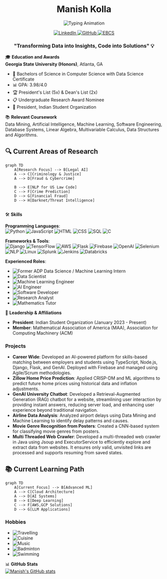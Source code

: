 <div align="center">

  # Manish Kolla

![Typing Animation](https://readme-typing-svg.demolab.com?font=Fira+Code&weight=600&size=28&duration=4000&pause=1000&color=6AD3F7&center=true&vCenter=true&width=550&lines=AI+%26+ML+Engineer;Gen+AI+Engineer;Deep+Learning;Data+Scientist;Software+Developer;Research+Analyst;Data+Engineer)



<a href="https://www.linkedin.com/in/manishkolla/" target="_blank">
  <img src="https://img.shields.io/badge/-Manish%20Kolla-0077B5?style=flat&logo=linkedin&logoColor=white" alt="LinkedIn"/>
</a>

<a href="https://github.com/manishkolla" target="_blank">
  <img src="https://img.shields.io/badge/-GitHub-181717?style=flat&logo=github&logoColor=white" alt="GitHub"/>
</a>

<a href="https://ebcs.gsu.edu/profile/manish-kolla/" target="_blank">
  <img src="https://img.shields.io/badge/-EBCS-0a66c2?style=flat&logo=internet-explorer&logoColor=white" alt="EBCS"/>
</a>


### "Transforming Data into Insights, Code into Solutions" 💡
</div>


🎓 **Education and Awards**  
**Georgia State University (Honors)**, Atlanta, GA
- 🎯 Bachelors of Science in Computer Science with Data Science Certificate
- 📊 GPA: 3.98/4.0
- 🏆 President's List (5x) & Dean's List (2x)
- 📋 Undergraduate Research Award Nominee
- 👥 President, Indian Student Organization

📚 **Relevant Coursework**  
Data Mining, Artificial Intelligence, Machine Learning, Software Engineering, Database Systems, Linear Algebra, Multivariable Calculus, Data Structures and Algorithms.

## 🔍 Current Areas of Research
```mermaid  
graph TD  
    A[Research Focus] --> B[Legal AI]  
    A --> C[Criminology & Justice]  
    A --> D[Fraud & Cybercrime]  

    B --> E[NLP for US Law Code]  
    C --> F[Crime Prediction]   
    D --> G[Financial Fraud]  
    D --> H[Darknet/Threat Intelligence]   


```

🛠️ **Skills**  

**Programming Languages**:  
![Python](https://img.shields.io/badge/-Python-3776AB?style=flat&logo=python&logoColor=white)
![JavaScript](https://img.shields.io/badge/-JavaScript-F7DF1E?style=flat&logo=javascript&logoColor=black)
![HTML](https://img.shields.io/badge/-HTML5-E34F26?style=flat&logo=html5&logoColor=white)
![CSS](https://img.shields.io/badge/-CSS3-1572B6?style=flat&logo=css3&logoColor=white)
![SQL](https://img.shields.io/badge/-SQL-4479A1?style=flat&logo=postgresql&logoColor=white)
![C](https://img.shields.io/badge/-C-A8B9CC?style=flat&logo=c&logoColor=white)

**Frameworks & Tools**:  
![Django](https://img.shields.io/badge/-Django-092E20?style=flat&logo=django&logoColor=white)
![TensorFlow](https://img.shields.io/badge/-TensorFlow-FF6F00?style=flat&logo=tensorflow&logoColor=white)
![AWS](https://img.shields.io/badge/-AWS-232F3E?style=flat&logo=amazon-aws&logoColor=white)
![Flask](https://img.shields.io/badge/-Flask-000000?style=flat&logo=flask&logoColor=white)
![Firebase](https://img.shields.io/badge/-Firebase-FFCA28?style=flat&logo=firebase&logoColor=black)
![OpenAI](https://img.shields.io/badge/-OpenAI-412991?style=flat&logo=openai&logoColor=white)
![Selenium](https://img.shields.io/badge/-Selenium-43B02A?style=flat&logo=selenium&logoColor=white)
![NLP](https://img.shields.io/badge/-NLP-009688?style=flat)
![Linux](https://img.shields.io/badge/-Linux-FCC624?style=flat&logo=linux&logoColor=black)
![Splunk](https://img.shields.io/badge/-Splunk-000000?style=flat&logo=splunk&logoColor=white)
![Jenkins](https://img.shields.io/badge/-Jenkins-D24939?style=flat&logo=jenkins&logoColor=white)
![Databricks](https://img.shields.io/badge/-Databricks-FF3621?style=flat&logo=databricks&logoColor=white)

**Experienced Roles**:  
- ![Former ADP Data Science / Machine Learning Intern](https://img.shields.io/badge/-Former%20ADP%20Intern-FF5733?style=flat&logo=adp&logoColor=white)
- ![Data Scientist](https://img.shields.io/badge/-Data%20Scientist-5A4FCF?style=flat&logo=dataiku&logoColor=white)
- ![Machine Learning Engineer](https://img.shields.io/badge/-Machine%20Learning%20Engineer-0A66C2?style=flat&logo=azure-machine-learning&logoColor=white)
- ![AI Engineer](https://img.shields.io/badge/-AI%20Engineer-FF6F00?style=flat&logo=ai&logoColor=white)
- ![Software Developer](https://img.shields.io/badge/-Software%20Developer-007396?style=flat&logo=java&logoColor=white)
- ![Research Analyst](https://img.shields.io/badge/-Research%20Analyst-1E90FF?style=flat&logo=academia&logoColor=white)
- ![Mathematics Tutor](https://img.shields.io/badge/-Mathematics%20Tutor-FFD700?style=flat&logo=mathworks&logoColor=white)


👥 **Leadership & Affiliations**  
- **President**: Indian Student Organization (January 2023 - Present)
- **Member**: Mathematical Association of America (MAA), Association for Computing Machinery (ACM)

### Projects

- **Career Wide**: Developed an AI-powered platform for skills-based matching between employers and students using TypeScript, Node.js, Django, Flask, and GenAI. Deployed with Firebase and managed using Agile/Scrum methodologies.
- **Zillow Home Price Prediction**: Applied CRISP-DM and ML algorithms to predict future home prices using historical data and inflation adjustments.
- **GenAI University Chatbot**: Developed a Retrieval-Augmented Generation (RAG) chatbot for a website, streamlining user interaction by providing instant answers, reducing server load, and enhancing user experience beyond traditional navigation.
- **Airline Data Analysis**: Analyzed airport delays using Data Mining and Machine Learning to identify delay patterns and causes.
- **Movie Genre Recognition from Posters**: Created a CNN-based system for classifying movie genres from posters.
- **Multi Threaded Web Crawler**: Developed a multi-threaded web crawler in Java using Jsoup and ExecutorService to efficiently explore and extract data from websites. It ensures only valid, unvisited links are processed and supports resuming from saved states.


## 📚 Current Learning Path
```mermaid
graph TD
    A[Current Focus] --> B[Advanced ML]
    A --> C[Cloud Architecture]
    A --> D[AI Systems]
    B --> E[Deep Learning]
    C --> F[AWS,GCP Solutions]
    D --> G[LLM Applications]
```


### Hobbies

- ![Travelling](https://img.shields.io/badge/-Travelling%20Places-009688?style=flat&logo=globe&logoColor=white)
- ![Cuisine](https://img.shields.io/badge/-Eating%20New%20Cuisines-F57F17?style=flat&logo=food&logoColor=white)
- ![Music](https://img.shields.io/badge/-Music-1DB954?style=flat&logo=spotify&logoColor=white)
- ![Badminton](https://img.shields.io/badge/-Badminton-FFCA28?style=flat&logo=badminton&logoColor=black)
- ![Swimming](https://img.shields.io/badge/-Swimming-0099CC?style=flat&logo=swimming&logoColor=white)



📊 **GitHub Stats**  
[![Manish's GitHub stats](https://github-readme-stats.vercel.app/api?username=manishkolla&show_icons=true&theme=shadow_blue  )](https://github.com/manishkolla)


<!--
- 🔭 I’m currently working on ...
- 🌱 I’m currently learning ...
- 👯 I’m looking to collaborate on ...
- 🤔 I’m looking for help with ...
- 💬 Ask me about ...
- 📫 How to reach me: ...
- 😄 Pronouns: ...
- ⚡ Fun fact: ...
-->
